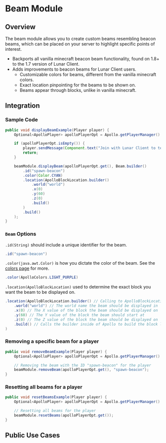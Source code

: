 # Beam Module

## Overview

The beam module allows you to create custom beams resembling beacon beams, which can be placed on your server to highlight specific points of interest.

* Backports all vanilla minecraft beacon beam functionality, found on 1.8+ to the 1.7 version of Lunar Client.
* Adds improvements to beacon beams for Lunar Client users.
  * Customizable colors for beams, different from the vanilla minecraft colors.
  * Exact location pinpointing for the beams to be shown on.
  * Beams appear through blocks, unlike in vanilla minecraft.

## Integration

### Sample Code

```java
public void displayBeamExample(Player player) {
    Optional<ApolloPlayer> apolloPlayerOpt = Apollo.getPlayerManager().getPlayer(player.getUniqueId());

    if (apolloPlayerOpt.isEmpty()) {
        player.sendMessage(Component.text("Join with Lunar Client to test this feature!"));
        return;
    }

    beamModule.displayBeam(apolloPlayerOpt.get(), Beam.builder()
        .id("spawn-beacon")
        .color(Color.CYAN)
        .location(ApolloBlockLocation.builder()
            .world("world")
            .x(0)
            .y(60)
            .z(0)
            .build()
        )
        .build()
    );
}
```

### `Beam` Options

`.id(String)` should include a unique identifier for the beam.
```java
.id("spawn-beacon")
```

`.color(java.awt.Color)` is how you dictate the color of the beam. See the [colors page](/apollo/developers/utilities/colors) for more.
```java
.color(ApolloColors.LIGHT_PURPLE)
```

<!-- insert screenshot of light purple beam -->

`.location(ApolloBlockLocation)` used to determine the exact block you want the beam to be displayed on.
```java
.location(ApolloBlockLocation.builder() // Calling to ApolloBlockLocation
    .world("world") // The world name the beam should be displayed in
    .x(0) // The X value of the block the beam should be displayed on
    .y(60) // The Y value of the block the beam should start at
    .z(0) // The Z value of the block the beam should be displayed on
    .build() // Calls the builder inside of Apollo to build the block location
)
```

### Removing a specific beam for a player

```java
public void removeBeamExample(Player player) {
    Optional<ApolloPlayer> apolloPlayerOpt = Apollo.getPlayerManager().getPlayer(player.getUniqueId());

    // Removing the beam with the ID "spawn-beacon" for the player
    beamModule.removeBeam(apolloPlayerOpt.get(), "spawn-beacon");
}
```

### Resetting all beams for a player

```java
public void resetBeamsExample(Player player) {
    Optional<ApolloPlayer> apolloPlayerOpt = Apollo.getPlayerManager().getPlayer(player.getUniqueId());

    // Resetting all beams for the player
    beamModule.resetBeams(apolloPlayerOpt.get());
}
```

## Public Use Cases

<!-- add public use cases -->
